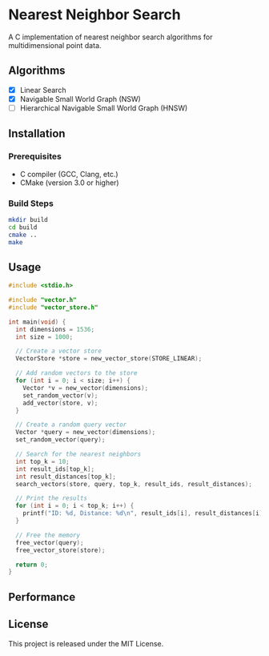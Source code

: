 # Nearest Neighbor Search

A C implementation of nearest neighbor search algorithms for multidimensional point data.

## Algorithms

- [x] Linear Search
- [x] Navigable Small World Graph (NSW)
- [ ] Hierarchical Navigable Small World Graph (HNSW)

## Installation

### Prerequisites

- C compiler (GCC, Clang, etc.)
- CMake (version 3.0 or higher)

### Build Steps

```bash
mkdir build
cd build
cmake ..
make
```

## Usage

```C
#include <stdio.h>

#include "vector.h"
#include "vector_store.h"

int main(void) {
  int dimensions = 1536;
  int size = 1000;

  // Create a vector store
  VectorStore *store = new_vector_store(STORE_LINEAR);

  // Add random vectors to the store
  for (int i = 0; i < size; i++) {
    Vector *v = new_vector(dimensions);
    set_random_vector(v);
    add_vector(store, v);
  }

  // Create a random query vector
  Vector *query = new_vector(dimensions);
  set_random_vector(query);

  // Search for the nearest neighbors
  int top_k = 10;
  int result_ids[top_k];
  int result_distances[top_k];
  search_vectors(store, query, top_k, result_ids, result_distances);

  // Print the results
  for (int i = 0; i < top_k; i++) {
    printf("ID: %d, Distance: %d\n", result_ids[i], result_distances[i]);
  }

  // Free the memory
  free_vector(query);
  free_vector_store(store);

  return 0;
}
```

## Performance


## License

This project is released under the MIT License.
